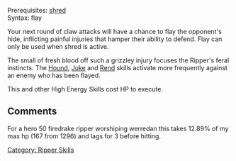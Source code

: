 Prerequisites: [shred](shred "wikilink") </br>Syntax: flay

Your next round of claw attacks will have a chance to flay the
opponent's hide, inflicting painful injuries that hamper their ability
to defend. Flay can only be used when shred is active.

The small of fresh blood off such a grizzley injury focuses the Ripper's
feral instincts. The [Hound](Hound "wikilink"), [Juke](Juke "wikilink")
and [Rend](Rend "wikilink") skills activate more frequently against an
enemy who has been flayed.

This and other High Energy Skills cost HP to execute.

## Comments

For a hero 50 firedrake ripper worshiping werredan this takes 12.89% of
my max hp (167 from 1296) and lags for 3 before hitting.

[Category: Ripper Skills](Category:_Ripper_Skills "wikilink")
